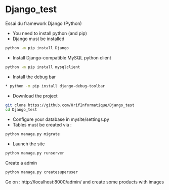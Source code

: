 # Django_test
Essai du framework Django (Python)

* You need to install python (and pip)
* Django must be installed
```bash
python -m pip install Django
```
* Install Django-compatible MySQL python client
```bash
python -m pip install mysqlclient
```
* Install the debug bar
```bash
* python -m pip install django-debug-toolbar
```
* Download the project
```bash
git clone https://github.com/OrifInformatique/Django_test
cd Django_test
```
* Configure your database in mysite/settings.py
* Tables must be created via :
```bash
python manage.py migrate
```
* Launch the site
```bash
python manage.py runserver
```
Create a admin
```bash
python manage.py createsuperuser
```
Go on :
http://localhost:8000/admin/ 
and create some products with images
